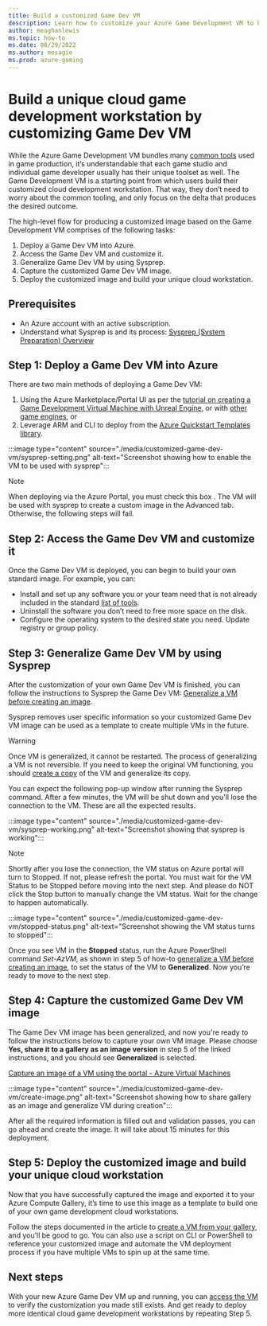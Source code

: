 ```yaml
---
title: Build a customized Game Dev VM
description: Learn how to customize your Azure Game Development VM to build a cloud development workstation.
author: meaghanlewis
ms.topic: how-to
ms.date: 08/29/2022
ms.author: mosagie
ms.prod: azure-gaming
---
```


# Build a unique cloud game development workstation by customizing Game Dev VM

While the Azure Game Development VM bundles many [common tools](/gaming/azure/game-dev-virtual-machine/tools-included-azure-game-dev-kit) used in game production, it’s  understandable that each game studio and individual game developer usually has their unique toolset as well. The Game Development VM is a starting point from which users build their customized cloud development workstation. That way, they don’t need to worry about the common tooling, and only focus on the delta that produces the desired outcome.

The high-level flow for producing a customized image based on the Game Development VM comprises of the following tasks:

1. Deploy a Game Dev VM into Azure.
1. Access the Game Dev VM and customize it.
1. Generalize Game Dev VM by using Sysprep.
1. Capture the customized Game Dev VM image.
1. Deploy the customized image and build your unique cloud workstation.

## Prerequisites

- An Azure account with an active subscription.
- Understand what Sysprep is and its process: [Sysprep (System Preparation) Overview](/windows-hardware/manufacture/desktop/sysprep--system-preparation--overview)

## Step 1: Deploy a Game Dev VM into Azure

There are two main methods of deploying a Game Dev VM:

1. Using the Azure Marketplace/Portal UI as per the [tutorial on creating a Game Development Virtual Machine with Unreal Engine](/gaming/azure/game-dev-virtual-machine/create-game-development-vm-for-unreal), or with [other game engines](create-game-development-vm-with-other-engines.md), or
1. Leverage ARM and CLI to deploy from the [Azure Quickstart Templates library](/gaming/azure/game-dev-virtual-machine/create-game-development-vm-arm-template).

:::image type="content" source="./media/customized-game-dev-vm/sysprep-setting.png" alt-text="Screenshot showing how to enable the VM to be used with sysprep":::

> [!NOTE]
> When deploying via the Azure Portal, you must check this box . The VM will be used with sysprep to create a custom image in the Advanced tab. Otherwise, the following steps will fail.

## Step 2: Access the Game Dev VM and customize it

Once the Game Dev VM is deployed, you can begin to build your own standard image. For example, you can:

- Install and set up any software you or your team need that is not already included in the standard [list of tools](/gaming/azure/game-dev-virtual-machine/tools-included-azure-game-dev-kit).
- Uninstall the software you don’t need to free more space on the disk.
- Configure the operating system to the desired state you need. Update registry or group policy.

## Step 3: Generalize Game Dev VM by using Sysprep

After the customization of your own Game Dev VM is finished, you can follow the instructions to Sysprep the Game Dev VM: [Generalize a VM before creating an image](/azure/virtual-machines/generalize).

Sysprep removes user specific information so your customized Game Dev VM image can be used as a template to create multiple VMs in the future.

> [!WARNING]
> Once VM is generalized, it cannot be restarted. The process of generalizing a VM is not reversible. If you need to keep the original VM functioning, you should [create a copy](/azure/virtual-machines/windows/create-vm-specialized#option-3-copy-an-existing-azure-vm) of the VM and generalize its copy.

You can expect the following pop-up window after running the Sysprep command. After a few minutes, the VM will be shut down and you'll lose the connection to the VM. These are all the expected results.

:::image type="content" source="./media/customized-game-dev-vm/sysprep-working.png" alt-text="Screenshot showing that sysprep is working":::

> [!NOTE]
> Shortly after you lose the connection, the VM status on Azure portal will turn to Stopped. If not, please refresh the portal. You must wait for the VM Status to be Stopped before moving into the next step. And please do NOT click the Stop button to manually change the VM status. Wait for the change to happen automatically.

:::image type="content" source="./media/customized-game-dev-vm/stopped-status.png" alt-text="Screenshot showing the VM status turns to stopped":::

Once you see VM in the **Stopped** status, run the Azure PowerShell command _Set-AzVM_, as shown in step 5 of how-to [generalize a VM before creating an image](/azure/virtual-machines/generalize), to set the status of the VM to **Generalized**. Now you’re ready to move to the next step.

## Step 4: Capture the customized Game Dev VM image

The Game Dev VM image has been generalized, and now you're ready to follow the instructions below to capture your own VM image. Please choose **Yes, share it to a gallery as an image version** in step 5 of the linked instructions, and you should see **Generalized** is selected.

[Capture an image of a VM using the portal - Azure Virtual Machines](/azure/virtual-machines/capture-image-portal)

:::image type="content" source="./media/customized-game-dev-vm/create-image.png" alt-text="Screenshot showing how to share gallery as an image and generalize VM during creation":::

After all the required information is filled out and validation passes, you can go ahead and create the image. It will take about 15 minutes for this deployment.

## Step 5: Deploy the customized image and build your unique cloud workstation

Now that you have successfully captured the image and exported it to your Azure Compute Gallery, it’s time to use this image as a template to build one of your own game development cloud workstations.

Follow the steps documented in the article to [create a VM from your gallery](/azure/virtual-machines/vm-generalized-image-version?tabs=portal%2Ccli2), and you’ll be good to go. You can also use a script on CLI or PowerShell to reference your customized image and automate the VM deployment process if you have multiple VMs to spin up at the same time.  

## Next steps

With your new Azure Game Dev VM up and running, you can [access the VM](/gaming/azure/game-dev-virtual-machine/create-game-development-vm-for-unreal) to verify the customization you made still exists. And get ready to deploy more identical cloud game development workstations by repeating Step 5.

